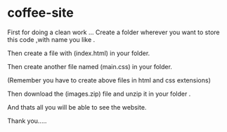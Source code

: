 # coffee-site

First for doing a clean work ...
Create a folder wherever you want to store this code ,with name you like .

Then create a file with (index.html) in your folder.

Then create another file named (main.css)  in your folder.

 (Remember you have to create above files in html and css extensions)
 
 Then download the (images.zip) file and unzip it  in your folder .
 
 And thats all you will be able to see the website.
 
 Thank you.....

